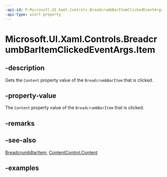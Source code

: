 ```yaml
---
-api-id: P:Microsoft.UI.Xaml.Controls.BreadcrumbBarItemClickedEventArgs.Item
-api-type: winrt property
---
```


# Microsoft.UI.Xaml.Controls.BreadcrumbBarItemClickedEventArgs.Item

<!--
public object Item { get; }
-->


## -description

Gets the `Content` property value of the `BreadcrumbBarItem` that is clicked.

## -property-value

The `Content` property value of the `BreadcrumbBarItem` that is clicked.

## -remarks

## -see-also

[BreadcrumbBarItem](breadcrumbbaritem.md), [ContentControl.Content](/uwp/api/windows.ui.xaml.controls.contentcontrol.content)

## -examples


